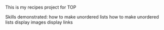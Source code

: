 This is my recipes project for TOP 

Skills demonstrated:
how to make unordered lists 
how to make unordered lists 
display images 
display links 
